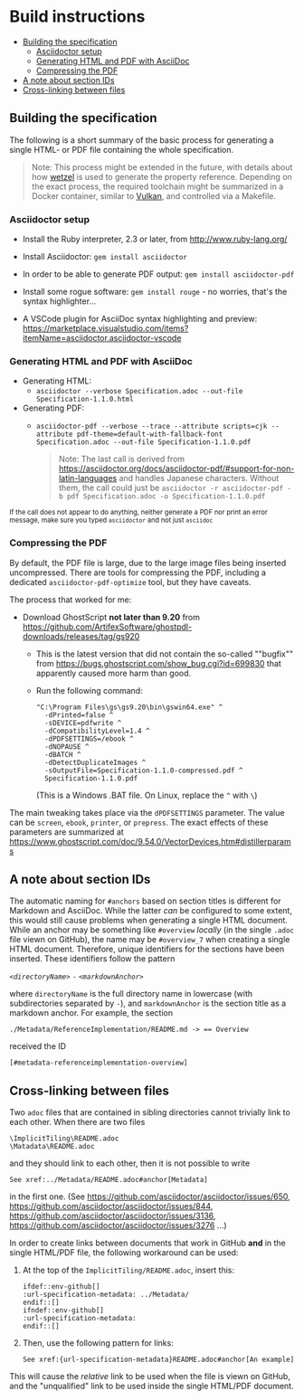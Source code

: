<!-- omit in toc -->
# Build instructions

- [Building the specification](#building-the-specification)
  - [Asciidoctor setup](#asciidoctor-setup)
  - [Generating HTML and PDF with AsciiDoc](#generating-html-and-pdf-with-asciidoc)
  - [Compressing the PDF](#compressing-the-pdf)
- [A note about section IDs](#a-note-about-section-ids)
- [Cross-linking between files](#cross-linking-between-files)

## Building the specification 

The following is a short summary of the basic process for generating a single HTML- or PDF file containing the whole specification.

> Note: This process might be extended in the future, with details about how [wetzel](https://github.com/CesiumGS/wetzel) is used to generate the property reference. Depending on the exact process, the required toolchain might be summarized in a Docker container, similar to [Vulkan](https://github.com/KhronosGroup/Vulkan-Docs/blob/15d807ce4839d8feb523ca5c133a42a2aa448ade/BUILD.adoc), and controlled via a Makefile.

### Asciidoctor setup

- Install the Ruby interpreter, 2.3 or later, from http://www.ruby-lang.org/
- Install Asciidoctor: `gem install asciidoctor`
- In order to be able to generate PDF output: `gem install asciidoctor-pdf`
- Install some rogue software: `gem install rouge` - no worries, that's the syntax highlighter...

- A VSCode plugin for AsciiDoc syntax highlighting and preview: https://marketplace.visualstudio.com/items?itemName=asciidoctor.asciidoctor-vscode

### Generating HTML and PDF with AsciiDoc

- Generating HTML:
  - `asciidoctor --verbose Specification.adoc --out-file Specification-1.1.0.html`
- Generating PDF:
  - `asciidoctor-pdf --verbose --trace --attribute scripts=cjk --attribute pdf-theme=default-with-fallback-font Specification.adoc --out-file Specification-1.1.0.pdf`
  
    > Note: The last call is derived from https://asciidoctor.org/docs/asciidoctor-pdf/#support-for-non-latin-languages and handles Japanese characters. Without them, the call could just be `asciidoctor -r asciidoctor-pdf -b pdf Specification.adoc -o Specification-1.1.0.pdf`

<sup>If the call does not appear to do anything, neither generate a PDF nor print an error message, make sure you typed `asciidoctor` and not just `asciidoc`</sup>


### Compressing the PDF

By default, the PDF file is large, due to the large image files being inserted uncompressed. There are tools for compressing the PDF, including a dedicated `asciidoctor-pdf-optimize` tool, but they have caveats. 

The process that worked for me:

- Download GhostScript **not later than 9.20** from https://github.com/ArtifexSoftware/ghostpdl-downloads/releases/tag/gs920  
  - This is the latest version that did not contain the so-called ""bugfix"" from https://bugs.ghostscript.com/show_bug.cgi?id=699830 that apparently caused more harm than good.
     
  - Run the following command: 
    ```
    "C:\Program Files\gs\gs9.20\bin\gswin64.exe" ^
      -dPrinted=false ^
      -sDEVICE=pdfwrite ^
      -dCompatibilityLevel=1.4 ^
      -dPDFSETTINGS=/ebook ^
      -dNOPAUSE ^
      -dBATCH ^
      -dDetectDuplicateImages ^
      -sOutputFile=Specification-1.1.0-compressed.pdf ^
      Specification-1.1.0.pdf   
    ```
    (This is a Windows .BAT file. On Linux, replace the `^` with `\`)

The main tweaking takes place via the `dPDFSETTINGS` parameter. The value can be `screen`, `ebook`, `printer`, or `prepress`. The exact effects of these parameters are summarized at https://www.ghostscript.com/doc/9.54.0/VectorDevices.htm#distillerparams


## A note about section IDs

The automatic naming for `#anchors` based on section titles is different for Markdown and AsciiDoc. While the latter _can_ be configured to some extent, this would still cause problems when generating a single HTML document. While an anchor may be something like `#overview` _locally_ (in the single `.adoc` file viewn on GitHub), the name may be `#overview_7` when creating a single HTML document. Therefore, unique identifiers for the sections have been inserted. These identifiers follow the pattern

_`<directoryName>`_ `-` _`<markdownAnchor>`_

where `directoryName` is the full directory name in lowercase (with subdirectories separated by `-`), and `markdownAnchor` is the section title as a markdown anchor. For example, the section

`./Metadata/ReferenceImplementation/README.md -> == Overview`

received the ID 

`[#metadata-referenceimplementation-overview]`


## Cross-linking between files 

Two `adoc` files that are contained in sibling directories cannot trivially link to each other. When there are two files

    \ImplicitTiling\README.adoc
    \Matadata\README.adoc

and they should link to each other, then it is not possible to write

    See xref:../Metadata/README.adoc#anchor[Metadata]

in the first one. (See https://github.com/asciidoctor/asciidoctor/issues/650, https://github.com/asciidoctor/asciidoctor/issues/844, https://github.com/asciidoctor/asciidoctor/issues/3136, https://github.com/asciidoctor/asciidoctor/issues/3276 ...)

In order to create links between documents that work in GitHub **and** in the single HTML/PDF file, the following workaround can be used:

1. At the top of the `ImplicitTiling/README.adoc`, insert this:

    ```
    ifdef::env-github[]
    :url-specification-metadata: ../Metadata/
    endif::[]
    ifndef::env-github[]
    :url-specification-metadata:
    endif::[]
    ```

2. Then, use the following pattern for links:

    `See xref:{url-specification-metadata}README.adoc#anchor[An example]`

This will cause the _relative_ link to be used when the file is viewn on GitHub, and the "unqualified" link to be used inside the single HTML/PDF document. 
